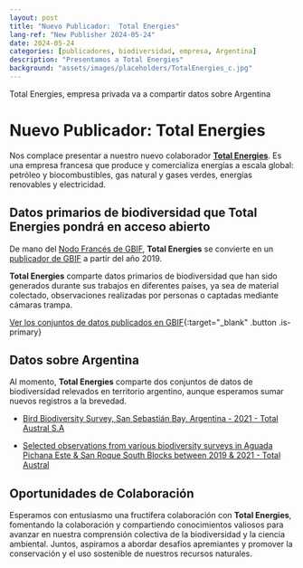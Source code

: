 ```yaml
---
layout: post
title: "Nuevo Publicador:  Total Energies"
lang-ref: "New Publisher 2024-05-24"
date: 2024-05-24
categories: [publicadores, biodiversidad, empresa, Argentina]
description: "Presentamos a Total Energies"
background: "assets/images/placeholders/TotalEnergies_c.jpg"
---
```


Total Energies, empresa privada va a compartir datos sobre Argentina

# Nuevo Publicador: Total Energies

Nos complace presentar a nuestro nuevo colaborador [**Total Energies**](https://totalenergies.com/). Es una empresa francesa que produce y comercializa energías a escala global: petróleo y biocombustibles, gas natural y gases verdes, energías renovables y electricidad. 

## Datos primarios de biodiversidad que **Total Energies** pondrá en acceso abierto

De mano del [Nodo Francés de GBIF](https://www.gbif.org/es/country/FR/summary), **Total Energies** se convierte en un [publicador de GBIF](https://www.gbif.org/es/publisher/728e3362-3063-4a43-a6cf-71d61b50025b) a partir del año 2019.

**Total Energies** comparte datos primarios de biodiversidad que han sido generados durante sus trabajos en diferentes países, ya sea de material colectado, observaciones realizadas por personas o captadas mediante cámaras trampa.

[Ver los conjuntos de datos publicados en GBIF](https://www.gbif.org/es/dataset/search?publishing_org=728e3362-3063-4a43-a6cf-71d61b50025b){:target="_blank" .button .is-primary}



## Datos sobre Argentina

Al momento, **Total Energies** comparte dos conjuntos de datos de biodiversidad relevados en territorio argentino, aunque esperamos sumar nuevos registros a la brevedad.

* [Bird Biodiversity Survey, San Sebastián Bay, Argentina - 2021 - Total Austral S.A](https://www.gbif.org/dataset/d969fbef-7fc3-413e-8a53-dfc8f48cacab)

* [Selected observations from various biodiversity surveys in Aguada Pichana Este & San Roque South Blocks between 2019 & 2021 - Total Austral](https://www.gbif.org/dataset/6d03bc1e-1893-48ee-8d47-fc9f95dba7dc)



## Oportunidades de Colaboración

Esperamos con entusiasmo una fructífera colaboración con **Total Energies**, fomentando la colaboración y compartiendo conocimientos valiosos para avanzar en nuestra comprensión colectiva de la biodiversidad y la ciencia ambiental. Juntos, aspiramos a abordar desafíos apremiantes y promover la conservación y el uso sostenible de nuestros recursos naturales.

